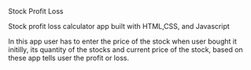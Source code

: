 Stock Profit Loss


Stock profit loss calculator app built with HTML,CSS, and Javascript


In this app user has to enter the price of the stock when user bought it initilly, its quantity of the stocks and current price of the stock, based on these app tells user the profit or loss.